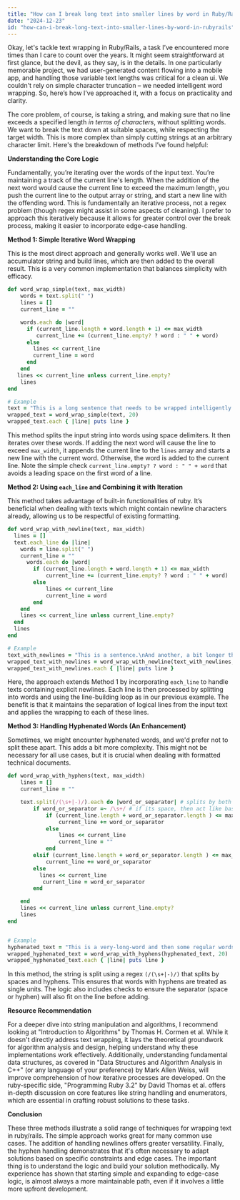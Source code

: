 ```yaml
---
title: "How can I break long text into smaller lines by word in Ruby/Rails?"
date: "2024-12-23"
id: "how-can-i-break-long-text-into-smaller-lines-by-word-in-rubyrails"
---
```


Okay, let's tackle text wrapping in Ruby/Rails, a task I’ve encountered more times than I care to count over the years. It might seem straightforward at first glance, but the devil, as they say, is in the details. In one particularly memorable project, we had user-generated content flowing into a mobile app, and handling those variable text lengths was critical for a clean ui. We couldn't rely on simple character truncation – we needed intelligent word wrapping. So, here’s how I’ve approached it, with a focus on practicality and clarity.

The core problem, of course, is taking a string, and making sure that no line exceeds a specified length *in terms of characters*, without splitting words. We want to break the text down at suitable spaces, while respecting the target width. This is more complex than simply cutting strings at an arbitrary character limit. Here's the breakdown of methods I’ve found helpful:

**Understanding the Core Logic**

Fundamentally, you’re iterating over the words of the input text. You’re maintaining a track of the current line's length. When the addition of the next word would cause the current line to exceed the maximum length, you push the current line to the output array or string, and start a new line with the offending word. This is fundamentally an iterative process, not a regex problem (though regex might assist in some aspects of cleaning). I prefer to approach this iteratively because it allows for greater control over the break process, making it easier to incorporate edge-case handling.

**Method 1: Simple Iterative Word Wrapping**

This is the most direct approach and generally works well. We'll use an accumulator string and build lines, which are then added to the overall result. This is a very common implementation that balances simplicity with efficacy.

```ruby
def word_wrap_simple(text, max_width)
    words = text.split(" ")
    lines = []
    current_line = ""

    words.each do |word|
      if (current_line.length + word.length + 1) <= max_width
         current_line += (current_line.empty? ? word : " " + word)
      else
        lines << current_line
        current_line = word
      end
    end
   lines << current_line unless current_line.empty?
    lines
end

# Example
text = "This is a long sentence that needs to be wrapped intelligently so that it fits within a certain width constraint."
wrapped_text = word_wrap_simple(text, 20)
wrapped_text.each { |line| puts line }
```

This method splits the input string into words using space delimiters. It then iterates over these words. If adding the next word will cause the line to exceed `max_width`, it appends the current line to the `lines` array and starts a new line with the current word. Otherwise, the word is added to the current line. Note the simple check `current_line.empty? ? word : " " + word` that avoids a leading space on the first word of a line.

**Method 2: Using `each_line` and Combining it with Iteration**

This method takes advantage of built-in functionalities of ruby. It’s beneficial when dealing with texts which might contain newline characters already, allowing us to be respectful of existing formatting.

```ruby
def word_wrap_with_newline(text, max_width)
  lines = []
  text.each_line do |line|
    words = line.split(" ")
    current_line = ""
      words.each do |word|
        if (current_line.length + word.length + 1) <= max_width
            current_line += (current_line.empty? ? word : " " + word)
        else
            lines << current_line
            current_line = word
        end
    end
    lines << current_line unless current_line.empty?
  end
  lines
end

# Example
text_with_newlines = "This is a sentence.\nAnd another, a bit longer than the last one, but not very long."
wrapped_text_with_newlines = word_wrap_with_newline(text_with_newlines, 20)
wrapped_text_with_newlines.each { |line| puts line }
```

Here, the approach extends Method 1 by incorporating `each_line` to handle texts containing explicit newlines. Each line is then processed by splitting into words and using the line-building loop as in our previous example. The benefit is that it maintains the separation of logical lines from the input text and applies the wrapping to each of these lines.

**Method 3: Handling Hyphenated Words (An Enhancement)**

Sometimes, we might encounter hyphenated words, and we'd prefer not to split these apart. This adds a bit more complexity. This might not be necessary for all use cases, but it is crucial when dealing with formatted technical documents.

```ruby
def word_wrap_with_hyphens(text, max_width)
    lines = []
    current_line = ""

    text.split(/(\s+|-)/).each do |word_or_separator| # splits by both whitespace and hyphens
        if word_or_separator =~ /\s+/ # if its space, then act like basic word wrap
            if (current_line.length + word_or_separator.length ) <= max_width # check available space
                current_line += word_or_separator
            else
                lines << current_line
                current_line = ""
            end
        elsif (current_line.length + word_or_separator.length ) <= max_width # is it a hyphen or word? Can it fit?
            current_line += word_or_separator
        else
          lines << current_line
           current_line = word_or_separator
        end

    end
    lines << current_line unless current_line.empty?
    lines
end


# Example
hyphenated_text = "This is a very-long-word and then some regular words to show the functionality."
wrapped_hyphenated_text = word_wrap_with_hyphens(hyphenated_text, 20)
wrapped_hyphenated_text.each { |line| puts line }
```

In this method, the string is split using a regex `(/(\s+|-)/)` that splits by spaces and hyphens. This ensures that words with hyphens are treated as single units. The logic also includes checks to ensure the separator (space or hyphen) will also fit on the line before adding.

**Resource Recommendation**

For a deeper dive into string manipulation and algorithms, I recommend looking at "Introduction to Algorithms" by Thomas H. Cormen et al. While it doesn't directly address text wrapping, it lays the theoretical groundwork for algorithm analysis and design, helping understand why these implementations work effectively. Additionally, understanding fundamental data structures, as covered in "Data Structures and Algorithm Analysis in C++" (or any language of your preference) by Mark Allen Weiss, will improve comprehension of how iterative processes are developed. On the ruby-specific side, "Programming Ruby 3.2" by David Thomas et al. offers in-depth discussion on core features like string handling and enumerators, which are essential in crafting robust solutions to these tasks.

**Conclusion**

These three methods illustrate a solid range of techniques for wrapping text in ruby/rails. The simple approach works great for many common use cases. The addition of handling newlines offers greater versatility. Finally, the hyphen handling demonstrates that it's often necessary to adapt solutions based on specific constraints and edge cases. The important thing is to understand the logic and build your solution methodically. My experience has shown that starting simple and expanding to edge-case logic, is almost always a more maintainable path, even if it involves a little more upfront development.
